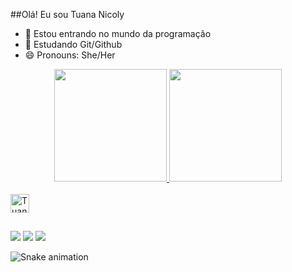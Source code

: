 ##Olá! Eu sou Tuana Nicoly

- 🔭 Estou entrando no mundo da programação
- 🌱 Estudando Git/Github
- 😄 Pronouns: She/Her

<div align="center">
  <a href="https://github.com/tuananicoly">
  <img height="180em" src="https://github-readme-stats.vercel.app/api?username=tuananicoly&show_icons=true&theme=dark&include_all_commits=true&count_private=true"/>
  <img height="180em" src="https://github-readme-stats.vercel.app/api/top-langs/?username=tuananicoly&layout=compact&langs_count=7&theme=dark"/>
</div>
  
 <div style="display: inline_block"><br>
   <img align="center" alt="Tuana_Sql" height="30" wedth"40" src"https//cdn.jsdelivr.net/gh/devicons/devicon/icons/mysql/mysql-plain-wordmark.svg">
</div>
  
  ##
  
  </div>
  <a href="https://www.linkedin.com/in/tuananicolyslima" target="_blank"><img src ="https://img.shields.io/badge/LinkedIn-0077B5?style=for-the-badge&logo=linkedin&logoColor=white" target="_blank"></a>
  <a href="https://instagram.com/tuananicoly" atrget="_blank"><img src="https://img.shields.io/badge/Instagram-E4405F?style=for-the-badge&logo=instagram&logoColor=white" target="_blank"></a>
  <a  href = "mailto:tunicoly@gmail.com" target="_blank"><img src="https://img.shields.io/badge/Gmail-D14836?style=for-the-badge&logo=gmail&logoColor=white" target"_blank"></a>
  </div>
  
  ![Snake animation](https://github.com/tuananicoly/tuananicoly/blob/output/github-contribution-grid-snake.svg)
  
  
